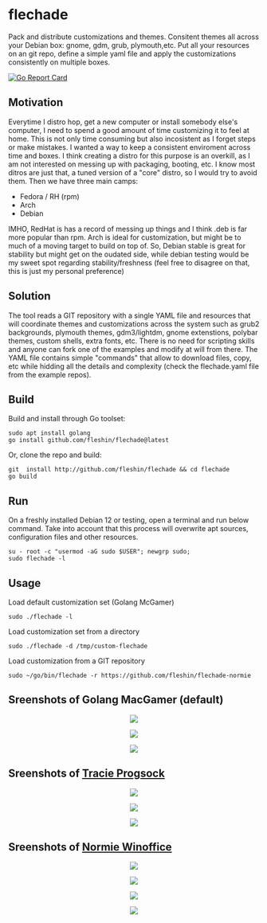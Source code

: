 # flechade
Pack and distribute customizations and themes. Consitent themes all across your Debian box: gnome, gdm, grub, plymouth,etc. Put all your resources on an git repo, define a simple yaml file and apply the customizations consistently on multiple boxes. 

[![Go Report Card](https://goreportcard.com/badge/github.com/fleshin/flechade)](https://goreportcard.com/report/github.com/fleshin/flechade)

## Motivation
Everytime I distro hop, get a new computer or install somebody else's computer, I need to spend a good amount of time customizing it to feel at home.
This is not only time consuming but also incosistent as I forget steps or make mistakes. I wanted a way to keep a consistent enviroment across time and boxes.
I think creating a distro for this purpose is an overkill, as I am not interested on messing up with packaging, booting, etc.
I know most ditros are just that, a tuned version of a "core" distro, so I would try to avoid them. Then we have three main camps:

- Fedora / RH (rpm)
- Arch
- Debian

IMHO, RedHat is has a record of messing up things and I think .deb is far more popular than rpm. Arch is ideal for customization, but might be to much of a moving target to build on top of. So, Debian stable is great for stability but might get on the oudated side, while debian testing would be my sweet spot regarding stability/freshness (feel free to disagree on that, this is just my personal preference)

## Solution 
The tool reads a GIT repository with a single YAML file and resources that will coordinate themes and customizations across the system such as grub2 backgrounds, plymouth themes, gdm3/lightdm, gnome extenstions, polybar themes, custom shells, extra fonts, etc. 
There is no need for scripting skills and anyone can fork one of the examples and modify at will from there.
The YAML file contains simple "commands" that allow to download files, copy, etc while hidding all the details and complexity (check the flechade.yaml file from the example repos).

## Build
Build and install through Go toolset:
```
sudo apt install golang
go install github.com/fleshin/flechade@latest
```

Or, clone the repo and build:
```
git  install http://github.com/fleshin/flechade && cd flechade
go build
```

## Run
On a freshly installed Debian 12 or testing, open a terminal and run below command. Take into account that this process will overwrite apt sources, configuration files and other resources.

```
su - root -c "usermod -aG sudo $USER"; newgrp sudo; 
sudo flechade -l
```

## Usage
Load default customization set (Golang McGamer)
```
sudo ./flechade -l
```
Load customization set from a directory
```
sudo ./flechade -d /tmp/custom-flechade
```
Load customization from a GIT repository
```
sudo ~/go/bin/flechade -r https://github.com/fleshin/flechade-normie
```

## Sreenshots of Golang MacGamer (default)

<p align="center"> <img src="https://raw.githubusercontent.com/fleshin/fleshin/master/ss2.png"/> </p>

<p align="center"> <img src="https://raw.githubusercontent.com/fleshin/fleshin/master/ss1.png"/> </p>

<p align="center"> <img src="https://raw.githubusercontent.com/fleshin/fleshin/master/ss5.png"/> </p>

## Sreenshots of [Tracie Progsock](https://github.com/fleshin/flechade-tracie)

<p align="center"> <img src="https://raw.githubusercontent.com/fleshin/fleshin/master/tp1.png"/> </p>

<p align="center"> <img src="https://raw.githubusercontent.com/fleshin/fleshin/master/tp2.png"/> </p>

<p align="center"> <img src="https://raw.githubusercontent.com/fleshin/fleshin/master/tp3.png"/> </p>

## Sreenshots of [Normie Winoffice](https://github.com/fleshin/flechade-normie)

<p align="center"> <img src="https://raw.githubusercontent.com/fleshin/fleshin/master/nw1.png"/> </p>

<p align="center"> <img src="https://raw.githubusercontent.com/fleshin/fleshin/master/nw2.png"/> </p>

<p align="center"> <img src="https://raw.githubusercontent.com/fleshin/fleshin/master/nw3.png"/> </p>

<p align="center"> <img src="https://raw.githubusercontent.com/fleshin/fleshin/master/nw4.png"/> </p>
